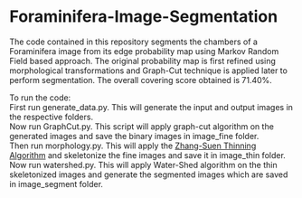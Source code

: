# Foraminifera-Image-Segmentation

The code contained in this repository segments the chambers of a Foraminifera image from its edge probability map using Markov Random Field based approach. The original probability map is first refined using morphological transformations and Graph-Cut technique is applied later to perform segmentation. The overall covering score obtained is 71.40%.  

To run the code:  
First run generate_data.py. This will generate the input and output images in the respective folders.  
Now run GraphCut.py. This script will apply graph-cut algorithm on the generated images and save the binary images in image_fine folder.  
Then run morphology.py. This will apply the [Zhang-Suen Thinning Algorithm](https://github.com/linbojin/Skeletonization-by-Zhang-Suen-Thinning-Algorithm) and skeletonize the fine images and save it in image_thin folder.  
Now run watershed.py. This will apply Water-Shed algorithm on the thin skeletonized images and generate the segmented images which are saved in image_segment folder.
